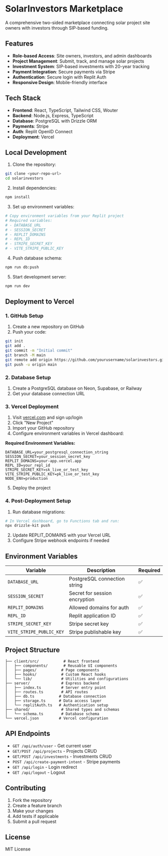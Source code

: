 # SolarInvestors Marketplace

A comprehensive two-sided marketplace connecting solar project site owners with investors through SIP-based funding.

## Features

- **Role-based Access**: Site owners, investors, and admin dashboards
- **Project Management**: Submit, track, and manage solar projects
- **Investment System**: SIP-based investments with 20-year tracking
- **Payment Integration**: Secure payments via Stripe
- **Authentication**: Secure login with Replit Auth
- **Responsive Design**: Mobile-friendly interface

## Tech Stack

- **Frontend**: React, TypeScript, Tailwind CSS, Wouter
- **Backend**: Node.js, Express, TypeScript
- **Database**: PostgreSQL with Drizzle ORM
- **Payments**: Stripe
- **Auth**: Replit OpenID Connect
- **Deployment**: Vercel

## Local Development

1. Clone the repository:
```bash
git clone <your-repo-url>
cd solarinvestors
```

2. Install dependencies:
```bash
npm install
```

3. Set up environment variables:
```bash
# Copy environment variables from your Replit project
# Required variables:
# - DATABASE_URL
# - SESSION_SECRET
# - REPLIT_DOMAINS
# - REPL_ID
# - STRIPE_SECRET_KEY
# - VITE_STRIPE_PUBLIC_KEY
```

4. Push database schema:
```bash
npm run db:push
```

5. Start development server:
```bash
npm run dev
```

## Deployment to Vercel

### 1. GitHub Setup

1. Create a new repository on GitHub
2. Push your code:
```bash
git init
git add .
git commit -m "Initial commit"
git branch -M main
git remote add origin https://github.com/yourusername/solarinvestors.git
git push -u origin main
```

### 2. Database Setup

1. Create a PostgreSQL database on Neon, Supabase, or Railway
2. Get your database connection URL

### 3. Vercel Deployment

1. Visit [vercel.com](https://vercel.com) and sign up/login
2. Click "New Project"
3. Import your GitHub repository
4. Configure environment variables in Vercel dashboard:

**Required Environment Variables:**
```
DATABASE_URL=your_postgresql_connection_string
SESSION_SECRET=your_session_secret_key
REPLIT_DOMAINS=your-app.vercel.app
REPL_ID=your_repl_id
STRIPE_SECRET_KEY=sk_live_or_test_key
VITE_STRIPE_PUBLIC_KEY=pk_live_or_test_key
NODE_ENV=production
```

5. Deploy the project

### 4. Post-Deployment Setup

1. Run database migrations:
```bash
# In Vercel dashboard, go to Functions tab and run:
npx drizzle-kit push
```

2. Update REPLIT_DOMAINS with your Vercel URL
3. Configure Stripe webhook endpoints if needed

## Environment Variables

| Variable | Description | Required |
|----------|-------------|----------|
| `DATABASE_URL` | PostgreSQL connection string | ✅ |
| `SESSION_SECRET` | Secret for session encryption | ✅ |
| `REPLIT_DOMAINS` | Allowed domains for auth | ✅ |
| `REPL_ID` | Replit application ID | ✅ |
| `STRIPE_SECRET_KEY` | Stripe secret key | ✅ |
| `VITE_STRIPE_PUBLIC_KEY` | Stripe publishable key | ✅ |

## Project Structure

```
├── client/src/           # React frontend
│   ├── components/       # Reusable UI components
│   ├── pages/           # Page components
│   ├── hooks/           # Custom React hooks
│   └── lib/             # Utilities and configurations
├── server/              # Express backend
│   ├── index.ts         # Server entry point
│   ├── routes.ts        # API routes
│   ├── db.ts           # Database connection
│   ├── storage.ts      # Data access layer
│   └── replitAuth.ts   # Authentication setup
├── shared/              # Shared types and schemas
│   └── schema.ts        # Database schema
└── vercel.json         # Vercel configuration
```

## API Endpoints

- `GET /api/auth/user` - Get current user
- `GET/POST /api/projects` - Projects CRUD
- `GET/POST /api/investments` - Investments CRUD
- `POST /api/create-payment-intent` - Stripe payments
- `GET /api/login` - Login redirect
- `GET /api/logout` - Logout

## Contributing

1. Fork the repository
2. Create a feature branch
3. Make your changes
4. Add tests if applicable
5. Submit a pull request

## License

MIT License